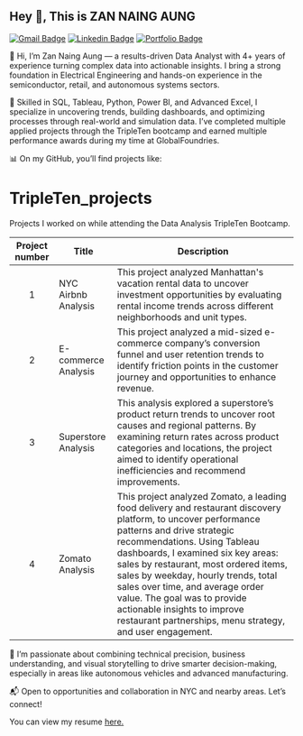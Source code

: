 ## Hey 👋, This is ZAN NAING AUNG
[![Gmail Badge](https://img.shields.io/badge/-mr.zan2019@gmail.com-c14438?style=flat&logo=Gmail&logoColor=white&link=mailto:mr.zan2019@gmail.com)](mailto:mr.zan2019@gmail.com) 
[![Linkedin Badge](https://img.shields.io/badge/-https://www.linkedin.com/in/zannaing-aung?lipi=urn%3Ali%3Apage%3Ad_flagship3_profile_view_base_contact_details%3B4lvD6RpuQkii3wZ5jiS27A%3D%3D-0072b1?style=flat&logo=Linkedin&logoColor=white&link=https://www.linkedin.com/in/https://www.linkedin.com/in/zannaing-aung?lipi=urn%3Ali%3Apage%3Ad_flagship3_profile_view_base_contact_details%3B4lvD6RpuQkii3wZ5jiS27A%3D%3D/)](https://www.linkedin.com/in/https://www.linkedin.com/in/zannaing-aung?lipi=urn%3Ali%3Apage%3Ad_flagship3_profile_view_base_contact_details%3B4lvD6RpuQkii3wZ5jiS27A%3D%3D/) [![Portfolio Badge](https://img.shields.io/badge/portfolio-web-blue?style=flat&link=https://github.com/ZANNAINGAUNG/TripleTen-Data-Analyst-Projects/)](https://github.com/ZANNAINGAUNG/TripleTen-Data-Analyst-Projects/) <p align='left'>👋 Hi, I’m Zan Naing Aung — a results-driven Data Analyst with 4+ years of experience turning complex data into actionable insights. I bring a strong foundation in Electrical Engineering and hands-on experience in the semiconductor, retail, and autonomous systems sectors.

🔧 Skilled in SQL, Tableau, Python, Power BI, and Advanced Excel, I specialize in uncovering trends, building dashboards, and optimizing processes through real-world and simulation data. I’ve completed multiple applied projects through the TripleTen bootcamp and earned multiple performance awards during my time at GlobalFoundries.

📊 On my GitHub, you’ll find projects like:

# TripleTen_projects
Projects I worked on while attending the Data Analysis TripleTen Bootcamp.

| Project number | Title | Description |
| :-----------: | ----------- |----------- |
| 1 | NYC Airbnb Analysis| This project analyzed Manhattan's vacation rental data to uncover investment opportunities by evaluating rental income trends across different neighborhoods and unit types.|
| 2 | E-commerce Analysis| This project analyzed a mid-sized e-commerce company’s conversion funnel and user retention trends to identify friction points in the customer journey and opportunities to enhance revenue.|
| 3 | Superstore Analysis | This analysis explored a superstore’s product return trends to uncover root causes and regional patterns. By examining return rates across product categories and locations, the project aimed to identify operational inefficiencies and recommend improvements. |
| 4 | Zomato Analysis | This project analyzed Zomato, a leading food delivery and restaurant discovery platform, to uncover performance patterns and drive strategic recommendations. Using Tableau dashboards, I examined six key areas: sales by restaurant, most ordered items, sales by weekday, hourly trends, total sales over time, and average order value. The goal was to provide actionable insights to improve restaurant partnerships, menu strategy, and user engagement.|


🚗 I’m passionate about combining technical precision, business understanding, and visual storytelling to drive smarter decision-making, especially in areas like autonomous vehicles and advanced manufacturing.

📬 Open to opportunities and collaboration in NYC and nearby areas. Let’s connect!</p><p align='left'> You can view my resume <a href='https://docs.google.com/document/d/1V4rgtUH7Uj3IvqqaKsMrFCYu2NFgtZQ55Tl4y0jI8NE/edit?usp=sharing ' target=_blank><u>here</u>.</a></p>


